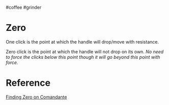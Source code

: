 #coffee #grinder
# Zero
One click is the point at which the handle will drop/move with resistance. 

Zero click is the point at which the handle will not drop on its own. 
*No need to force the clicks below this point though it will go beyond this point with force.*


# Reference
[Finding Zero on Comandante](https://youtu.be/UN1X4ELC3-o?si=FHusU8rMOyBKw7Ug)